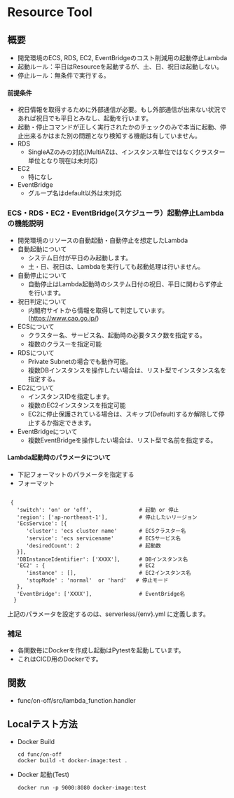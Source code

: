 # Resource Tool
## 概要
- 開発環境のECS, RDS, EC2, EventBridgeのコスト削減用の起動停止Lambda
- 起動ルール：平日はResourceを起動するが、土、日、祝日は起動しない。
- 停止ルール：無条件で実行する。

#### 前提条件
- 祝日情報を取得するために外部通信が必要。もし外部通信が出来ない状況であれば祝日でも平日とみなし、起動を行います。  
- 起動・停止コマンドが正しく実行されたかのチェックのみで本当に起動、停止出来るかはまた別の問題となり検知する機能は有していません。  
- RDS
  - SingleAZのみの対応(MultiAZは、インスタンス単位ではなくクラスター単位となり現在は未対応)  
- EC2
  - 特になし
- EventBridge
  - グループ名はdefault以外は未対応
  
### ECS・RDS・EC2・EventBridge(スケジューラ）起動停止Lambdaの機能説明  
- 開発環境のリソースの自動起動・自動停止を想定したLambda  
- 自動起動について  
  - システム日付が平日のみ起動します。  
  - 土・日、祝日は、Lambdaを実行しても起動処理は行いません。
- 自動停止について  
  - 自動停止はLambda起動時のシステム日付の祝日、平日に関わらず停止を行います。
- 祝日判定について  
  - 内閣府サイトから情報を取得して判定しています。(https://www.cao.go.jp/)  
- ECSについて  
  - クラスター名、サービス名、起動時の必要タスク数を指定する。  
  - 複数のクラスーを指定可能  
- RDSについて  
  - Private Subnetの場合でも動作可能。  
  - 複数DBインスタンスを操作したい場合は、リスト型でインスタンス名を指定する。  
- EC2について  
  - インスタンスIDを指定します。
  - 複数のEC2インスタンスを指定可能  
  - EC2に停止保護されている場合は、スキップ(Default)するか解除して停止するか指定できます。
- EventBridgeについて  
  - 複数EventBridgeを操作したい場合は、リスト型で名前を指定する。  

#### Lambda起動時のパラメータについて
- 下記フォーマットのパラメータを指定する
- フォーマット  
```

 { 
   'switch': 'on' or 'off',               # 起動 or 停止
   'region': ['ap-northeast-1'],          # 停止したいリージョン
   'EcsService': [{
      'cluster': 'ecs cluster name'       # ECSクラスター名
      'service': 'ecs servicename'        # ECSサービス名
      'desiredCount': 2                   # 起動数
   }],
   'DBInstanceIdentifier': ['XXXX'],      # DBインスタンス名
   'EC2' : {                              # EC2
      'instance' : [],                    # EC2インスタンス名
      'stopMode' : 'normal'  or 'hard'   # 停止モード
   },
   'EventBridge': ['XXXX'],               # EventBridge名
  }

```
上記のパラメータを設定するのは、serverless/{env}.yml に定義します。


### 補足
- 各関数毎にDockerを作成し起動はPytestを起動しています。  
- これはCICD用のDockerです。

## 関数
- func/on-off/src/lambda_function.handler

## Localテスト方法
- Docker Build
  ``` 
  cd func/on-off
  docker build -t docker-image:test .
  ```
- Docker 起動(Test)
  ``` 
  docker run -p 9000:8080 docker-image:test
  ``` 
